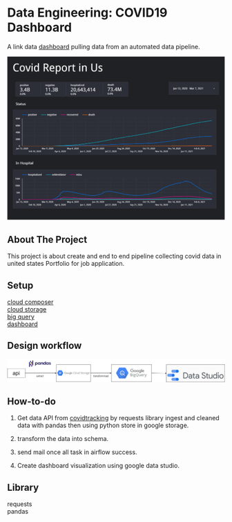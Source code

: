 # Data Engineering: COVID19 Dashboard
<p>
	A link data
	<a href="https://datastudio.google.com/reporting/08d2d1f3-62f0-409a-baf3-f4f337b3e54f">dashboard</a>
	pulling data from an automated data pipeline.
</p>
<img src="images/COVID_STUDIO.PNG">

## About The Project
This project is about create  and end to end pipeline collecting covid data in united states Portfolio for job application.

## Setup
<a href="https://cloud.google.com/composer/?utm_source=google&utm_medium=cpc&utm_campaign=japac-TH-all-en-dr-bkws-all-all-trial-e-dr-1009882&utm_content=text-ad-none-none-DEV_c-CRE_308495415737-ADGP_Hybrid%20%7C%20BKWS%20-%20EXA%20%7C%20Txt%20~%20Data%20Analytics%20~%20Cloud%20Composer_Cloud%20Composer-KWID_43700037061628273-kwd-525879649670&userloc_1012728-network_g&utm_term=KW_google%20cloud%20platform%20composer&gclid=CjwKCAjwoZWHBhBgEiwAiMN66U9vTYv136BsAaO7Kqg-Hu-kepeNNbQFhXPgcuIk2Yi067lCyvP-hxoCfk4QAvD_BwE&gclsrc=aw.ds">cloud composer</a><br>
<a href="https://cloud.google.com/storage/?utm_source=google&utm_medium=cpc&utm_campaign=japac-TH-all-en-dr-skws-all-pkws-trial-e-dr-1009882&utm_content=text-ad-none-none-DEV_c-CRE_497145687063-ADGP_Hybrid%20%7C%20SKWS%20-%20EXA%20%7C%20Txt%20~%20Storage%20~%20Cloud%20Storage_Global%20gap%20analysis-KWID_43700060660240636-kwd-7346428414&userloc_1012728-network_g&utm_term=KW_cloud%20storage&gclid=CjwKCAjwoZWHBhBgEiwAiMN66eedVhljIVGR7CVC9H9t4fPJWD0KsHoGfFBzIkJ_Na52fg35dUjDiRoCFm8QAvD_BwE&gclsrc=aw.ds">cloud storage</a><br>
<a href="https://cloud.google.com/bigquery/?utm_source=google&utm_medium=cpc&utm_campaign=japac-TH-all-en-dr-bkws-all-super-trial-e-dr-1009882&utm_content=text-ad-none-none-DEV_c-CRE_316270751276-ADGP_Hybrid%20%7C%20BKWS%20-%20EXA%20%7C%20Txt%20~%20Data%20Analytics%20~%20BigQuery_bigquery-KWID_43700028131581238-kwd-297617549231&userloc_1012728-network_g&utm_term=KW_bigquery&gclid=CjwKCAjwoZWHBhBgEiwAiMN66dIADyIy6-APx9-N72LIRASpA5CE9IuzgAtagR9WttkqTL5rpSC1_BoC084QAvD_BwE&gclsrc=aw.ds">big query</a><br>
<a href="https://datastudio.google.com/u/0/">dashboard</a><br>


## Design workflow
<img src="images/flowchart.png">

## How-to-do

1. Get data API from <a href="https://datastudio.google.com/u/1/reporting/08d2d1f3-62f0-409a-baf3-f4f337b3e54f/page/4cETC">covidtracking</a> by requests library ingest  and cleaned data with pandas then using python store in google storage.
	
2. transform the data into schema.
	
3. send mail once all task in airflow success.

4. Create dashboard visualization using google data studio.

## Library
requests<br>
pandas

